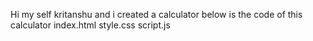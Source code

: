 Hi my self kritanshu and i created a calculator
below is the code of this calculator
index.html style.css script.js
